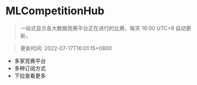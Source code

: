 # MLCompetitionHub

> 一站式显示各大数据竞赛平台正在进行的比赛，每天 16:00 UTC+8 自动更新。
  
> 更新时间: 2022-07-17T16:01:15+0800 

* 多家竞赛平台
* 多种订阅方式
* 下拉查看更多